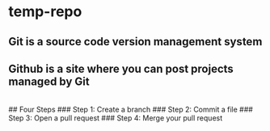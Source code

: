 # temp-repo
## Git is a source code version management system
## Github is a site where you can post projects managed by Git
<br>
## Four Steps
### Step 1: Create a branch
### Step 2: Commit a file
### Step 3: Open a pull request
### Step 4: Merge your pull request
